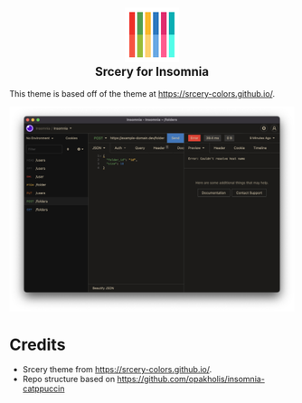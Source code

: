 <h2 align="center">
  <img src="https://raw.githubusercontent.com/milogert/insomnia-plugin-theme-srcery/master/assets/icon-48x48.svg" />
  <div>Srcery for Insomnia</div>
</h2>

This theme is based off of the theme at https://srcery-colors.github.io/.

<p align="center">
  <img src="https://raw.githubusercontent.com/milogert/insomnia-plugin-theme-srcery/master/assets/screenshot.png" />
</p>

# Credits

- Srcery theme from https://srcery-colors.github.io/.
- Repo structure based on https://github.com/opakholis/insomnia-catppuccin
